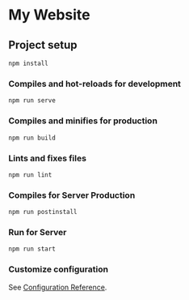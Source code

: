 # My Website

## Project setup
```
npm install
```

### Compiles and hot-reloads for development
```
npm run serve
```

### Compiles and minifies for production
```
npm run build
```

### Lints and fixes files
```
npm run lint
```

### Compiles for Server Production
```
npm run postinstall
```

### Run for Server
```
npm run start
```

### Customize configuration
See [Configuration Reference](https://cli.vuejs.org/config/).
